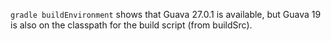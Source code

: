 `gradle buildEnvironment` shows that Guava 27.0.1 is available, but Guava 19 is also on the classpath for the build script (from buildSrc).